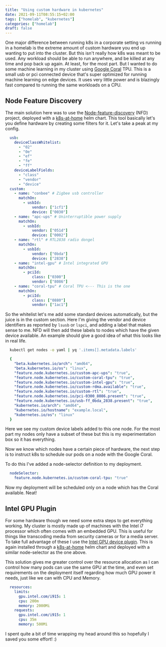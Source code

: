 ```yaml
---
title: "Using custom hardware in kubernetes"
date: 2021-09-11T08:55:15+02:00
tags: ["homelab", "kubernetes"]
categories: ["homelab"]
draft: false
---
```


One major difference between running k8s in a corporate setting vs running in a
homelab is the extreme amount of custom hardware you end up wanting to put into
the cluster. But this isn't really how k8s was meant to be used. Any
workload should be able to run anywhere, and be killed at any time and pop back
up again. At least, for the most part. But I wanted to do some machine learning in my cluster using
[Google Coral](https://coral.ai/) TPU. This is a small usb or pci connected
device that's super optimized for running machine learning on edge devices.
It uses very little power and is blazingly fast compared to running the same
workloads on a CPU.

## Node Feature Discovery

The main solution here was to use the
[Node-feature-discovery](https://github.com/kubernetes-sigs/node-feature-discovery)
(NFD)
project, deployed with a
[k8s-at-home](https://artifacthub.io/packages/helm/k8s-at-home/node-feature-discovery)
helm chart. This tool basically let's you define hardware by creating some
filters for it. Let's take a peak at my config.


```yaml
  usb:
    deviceClassWhitelist:
      - "02"
      - "0e"
      - "ef"
      - "fe"
      - "ff"
    deviceLabelFields:
      - "class"
      - "vendor"
      - "device"
  custom:
    - name: "conbee" # Zigbee usb controller
      matchOn:
        - usbId:
            vendor: ["1cf1"]
            device: ["0030"]
    - name: "apc-ups" # Uninterruptible power supply
      matchOn:
        - usbId:
            vendor: ["051d"]
            device: ["0002"]
    - name: "rtl" # RTL2838 radio dongel
      matchOn:
        - usbId:
            vendor: ["0bda"]
            device: ["2838"]
    - name: "intel-gpu" # Intel integrated GPU
      matchOn:
        - pciId:
            class: ["0300"]
            vendor: ["8086"]
    - name: "coral-tpu" # Coral TPU <--- This is the one
      matchOn:
        - pciId:
            class: ["0880"]
            vendor: ["1ac1"]
```

So the whitelist let's me add some standard devices automatically, but the juice
is in the custom section. Here I'm giving the vendor and device identifiers as reported by `lsusb` or
`lspci`, and adding a label that makes sense to me. NFD will then add these labels to nodes which have
the given device available. An example should give a good idea of what this
looks like in real life.

```bash
  kubectl get nodes -o yaml | yq '.items[].metadata.labels'
```

```yaml
  {
    "beta.kubernetes.io/arch": "amd64",
    "beta.kubernetes.io/os": "linux",
    "feature.node.kubernetes.io/custom-apc-ups": "true",
    "feature.node.kubernetes.io/custom-coral-tpu": "true",
    "feature.node.kubernetes.io/custom-intel-gpu": "true",
    "feature.node.kubernetes.io/custom-rdma.available": "true",
    "feature.node.kubernetes.io/custom-rtl": "true",
    "feature.node.kubernetes.io/pci-0300_8086.present": "true",
    "feature.node.kubernetes.io/usb-ff_0bda_2838.present": "true",
    "kubernetes.io/arch": "amd64",
    "kubernetes.io/hostname": "example.local",
    "kubernetes.io/os": "linux"
  }
```

Here we see my custom device labels added to this one node. For the most part my nodes
only have a subset of these but this is my experimentation box so it has
everything.

Now we know which nodes have a certain piece of hardware, the next step is to
instruct k8s to schedule our pods on a node with the Google Coral.

To do this I've added a node-selector definition to my deployment.

```yaml
  nodeSelector:
    feature.node.kubernetes.io/custom-coral-tpu: "true"
```

Now my deployment will be scheduled only on a node which has the Coral
available. Neat!


## Intel GPU Plugin

For some hardware though we need some extra steps to get everything working. My cluster is
mostly made up of machines with the Intel i7 processor which often comes with an
embedded GPU. This is useful for things like transcoding media from security
cameras or for a media server. To take full advantage of these I use the [Intel
GPU device
plugin](https://github.com/intel/intel-device-plugins-for-kubernetes/tree/main/cmd/gpu_plugin).
This is again installed through a
[k8s-at-home](https://artifacthub.io/packages/helm/k8s-at-home/intel-gpu-plugin)
helm chart and deployed with a similar node-selector as the one above.

This solution gives me greater control over the resource allocation as I can
control how many pods can use the same GPU at the time, and even set
requirements on the deployment itself regarding how much GPU power it needs, just like
we can with CPU and Memory.

```yaml
  resources:
    limits:
      gpu.intel.com/i915: 1
      cpu: 200m
      memory: 2000Mi
    requests:
      gpu.intel.com/i915: 1
      cpu: 35m
      memory: 500Mi
```

I spent quite a bit of time wrapping my head around this so hopefully I saved
you some effort! :)

